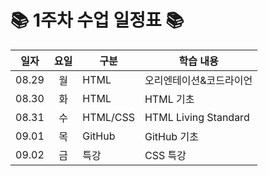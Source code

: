 # 📚 1주차 수업 일정표 📚 

|일자|요일|구분|학습 내용
|---|:--:|---|---|
|08.29|월|HTML|오리엔테이션&코드라이언
|08.30|화|HTML|HTML 기초
|08.31|수|HTML/CSS|HTML Living Standard
|09.01|목|GitHub|GitHub 기초
|09.02|금|특강|CSS 특강
